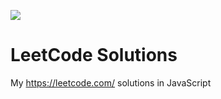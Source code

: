 ![](https://github.com/r1/LeetCode-Solutions/img/logo.png)

# LeetCode Solutions

My https://leetcode.com/ solutions in JavaScript

